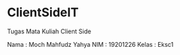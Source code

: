 # ClientSideIT
Tugas Mata Kuliah Client Side

Nama    : Moch Mahfudz Yahya
NIM     : 19201226
Kelas   : Eksc1
